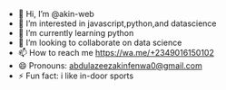 - 👋 Hi, I’m @akin-web
- 👀 I’m interested in javascript,python,and datascience
- 🌱 I’m currently learning python
- 💞️ I’m looking to collaborate on data science
- 📫 How to reach me https://wa.me/+2349016150102
- 😄 Pronouns: abdulazeezakinfenwa0@gmail.com
- ⚡ Fun fact: i like in-door sports

<!---
akin-web/akin-web is a ✨ special ✨ repository because its `README.md` (this file) appears on your GitHub profile.
You can click the Preview link to take a look at your changes.
--->
